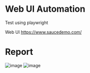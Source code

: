 # Web UI Automation
Test using playwright

Web UI https://www.saucedemo.com/

# Report

![image](https://github.com/user-attachments/assets/b8da25a5-9fdb-4746-9d04-00937402f96b)
![image](https://github.com/user-attachments/assets/8cd24399-e311-4193-8c68-12bd847d43a6)
